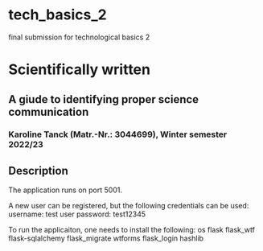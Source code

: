 # tech_basics_2
final submission for technological basics 2

# Scientifically written
## A giude to identifying proper science communication
### Karoline Tanck (Matr.-Nr.: 3044699), Winter semester 2022/23

## Description

The application runs on port 5001.

A new user can be registered, but the following credentials can be used:
  username: test user
  password: test12345

To run the applicaiton, one needs to install the following:
  os
  flask
  flask_wtf
  flask-sqlalchemy
  flask_migrate
  wtforms
  flask_login
  hashlib
